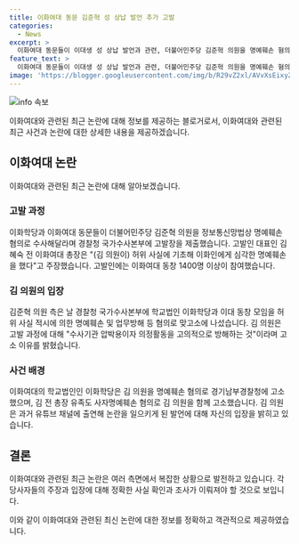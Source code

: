 ```yaml
---
title: 이화여대 동문 김준혁 성 상납 발언 추가 고발
categories:
  - News
excerpt: >
  이화여대 동문들이 이대생 성 상납 발언과 관련, 더불어민주당 김준혁 의원을 명예훼손 혐의로 고발했다. 김혜숙 전 이대 총장 등 1400명 이상의 동창이 경찰에 고발장을 제출했고, 김 의원 측은 학교법인과 이대 동창 모임을 허위 사실 적시에 의한 명예훼손 등 혐의로 맞고소했다. 김 의원은 수사기관 압박용이자 의정활동 고의적 방해라고 주장했으며, 앞서 이화학당도 김 의원을 명예훼손으로 고발한 바 있다. 이화여대의 김활란 전 총장의 발언과 관련된 논란이 재점화되고 있다.
feature_text: >
  이화여대 동문들이 이대생 성 상납 발언과 관련, 더불어민주당 김준혁 의원을 명예훼손 혐의로 고발했다. 김혜숙 전 이대 총장 등 1400명 이상의 동창이 경찰에 고발장을 제출했고, 김 의원 측은 학교법인과 이대 동창 모임을 허위 사실 적시에 의한 명예훼손 등 혐의로 맞고소했다. 김 의원은 수사기관 압박용이자 의정활동 고의적 방해라고 주장했으며, 앞서 이화학당도 김 의원을 명예훼손으로 고발한 바 있다. 이화여대의 김활란 전 총장의 발언과 관련된 논란이 재점화되고 있다.
image: 'https://blogger.googleusercontent.com/img/b/R29vZ2xl/AVvXsEixyZcFfHzMRdzZMjFBmAUKJYCLCGyLL1o632UiGVXcaFdKo_bkvkuCioo0uUKlGfBVcT3P84aROyZIXSBEx3Aw5nCQ3pTgDom1WDC4m8eifvWiAmWEEVb4x6G_l8C0QH225ldMjyaFvpxGEBGNO37VmDTDMHGhJPq73UglMfDca1-0aw/s1600/blogspot.png'
---
```


<p><img src="https://blogger.googleusercontent.com/img/b/R29vZ2xl/AVvXsEixyZcFfHzMRdzZMjFBmAUKJYCLCGyLL1o632UiGVXcaFdKo_bkvkuCioo0uUKlGfBVcT3P84aROyZIXSBEx3Aw5nCQ3pTgDom1WDC4m8eifvWiAmWEEVb4x6G_l8C0QH225ldMjyaFvpxGEBGNO37VmDTDMHGhJPq73UglMfDca1-0aw/s1600/blogspot.png" alt="info 속보" /></p>

<p>이화여대와 관련된 최근 논란에 대해 정보를 제공하는 블로거로서, 이화여대와 관련된 최근 사건과 논란에 대한 상세한 내용을 제공하겠습니다.</p>

<h2 data-ke-size="size26">이화여대 논란</h2>

<p data-ke-size="size16">이화여대와 관련된 최근 논란에 대해 알아보겠습니다.</p>

<h3>고발 과정</h3>

<p data-ke-size="size16">이화학당과 이화여대 동문들이 더불어민주당 김준혁 의원을 정보통신망법상 명예훼손 혐의로 수사해달라며 경찰청 국가수사본부에 고발장을 제출했습니다. 고발인 대표인 김혜숙 전 이화여대 총장은 "(김 의원이) 허위 사실에 기초해 이화인에게 심각한 명예훼손을 했다"고 주장했습니다. 고발인에는 이화여대 동창 1400명 이상이 참여했습니다.</p>

<h3>김 의원의 입장</h3>

<p data-ke-size="size16">김준혁 의원 측은 날 경찰청 국가수사본부에 학교법인 이화학당과 이대 동창 모임을 허위 사실 적시에 의한 명예훼손 및 업무방해 등 혐의로 맞고소에 나섰습니다. 김 의원은 고발 과정에 대해 "수사기관 압박용이자 의정활동을 고의적으로 방해하는 것"이라며 고소 이유를 밝혔습니다.</p>

<h3>사건 배경</h3>

<p data-ke-size="size16">이화여대의 학교법인인 이화학당은 김 의원을 명예훼손 혐의로 경기남부경찰청에 고소했으며, 김 전 총장 유족도 사자명예훼손 혐의로 김 의원을 함께 고소했습니다. 김 의원은 과거 유튜브 채널에 출연해 논란을 일으키게 된 발언에 대해 자신의 입장을 밝히고 있습니다.</p>

<h2 data-ke-size="size26">결론</h2>

<p data-ke-size="size16">이화여대와 관련된 최근 논란은 여러 측면에서 복잡한 상황으로 발전하고 있습니다. 각 당사자들의 주장과 입장에 대해 정확한 사실 확인과 조사가 이뤄져야 할 것으로 보입니다.</p>

<p>이와 같이 이화여대와 관련된 최신 논란에 대한 정보를 정확하고 객관적으로 제공하였습니다.</p>

